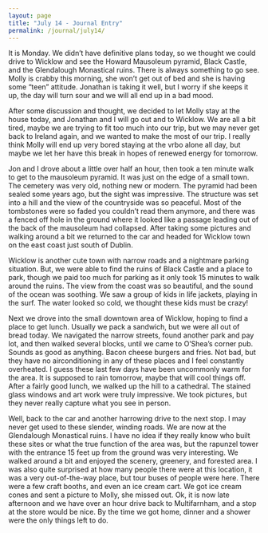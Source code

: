 ```yaml
---
layout: page
title: "July 14 - Journal Entry"
permalink: /journal/july14/
---
```


It is Monday. We didn’t have definitive plans today, so we thought we could drive to Wicklow and see the Howard Mausoleum pyramid, Black Castle, and the Glendalough Monastical ruins. There is always something to go see. Molly is crabby this morning, she won’t get out of bed and she is having some “teen” attitude. Jonathan is taking it well, but I worry if she keeps it up, the day will turn sour and we will all end up in a bad mood.

After some discussion and thought, we decided to let Molly stay at the house today, and Jonathan and I will go out and to Wicklow. We are all a bit tired, maybe we are trying to fit too much into our trip, but we may never get back to Ireland again, and we wanted to make the most of our trip. I really think Molly will end up very bored staying at the vrbo alone all day, but maybe we let her have this break in hopes of renewed energy for tomorrow. 

Jon and I drove about a little over half an hour, then took a ten minute walk to get to the mausoleum pyramid. It was just on the edge of a small town. The cemetery was very old, nothing new or modern. The pyramid had been sealed some years ago, but the sight was impressive. The structure was set into a hill and the view of the countryside was so peaceful. Most of the tombstones were so faded you couldn’t read them anymore, and there was a fenced off hole in the ground where it looked like a passage leading out of the back of the mausoleum had collapsed. After taking some pictures and walking around a bit we returned to the car and headed for Wicklow town on the east coast just south of Dublin.

Wicklow is another cute town with narrow roads and a nightmare parking situation. But, we were able to find the ruins of Black Castle and a place to park, though we paid too much for parking as it only took 15 minutes to walk around the ruins. The view from the coast was so beautiful, and the sound of the ocean was soothing. We saw a group of kids in life jackets, playing in the surf. The water looked so cold, we thought these kids must be crazy!

Next we drove into the small downtown area of Wicklow, hoping to find a place to get lunch. Usually we pack a sandwich, but we were all out of bread today. We navigated the narrow streets, found another park and pay lot, and then walked several blocks, until we came to O’Shea’s corner pub. Sounds as good as anything. Bacon cheese burgers and fries. Not bad, but they have no airconditioning in any of these places and I feel constantly overheated. I guess these last few days have been uncommonly warm for the area. It is supposed to rain tomorrow, maybe that will cool things off. After a fairly good lunch, we walked up the hill to a cathedral. The stained glass windows and art work were truly impressive. We took pictures, but they never really capture what you see in person.

Well, back to the car and another harrowing drive to the next stop. I may never get used to these slender, winding roads. We are now at the Glendalough Monastical ruins. I have no idea if they really know who built these sites or what the true function of the area was, but the rapunzel tower with the entrance 15 feet up from the ground was very interesting. We walked around a bit and enjoyed the scenery, greenery, and forested area. I was also quite surprised at how many people there were at this location, it was a very out-of-the-way place, but tour buses of people were here. There were a few craft booths, and even an ice cream cart. We got ice cream cones and sent a picture to Molly, she missed out. Ok, it is now late afternoon and we have over an hour drive back to Multifarnham, and a stop at the store would be nice. By the time we got home, dinner and a shower were the only things left to do. 
